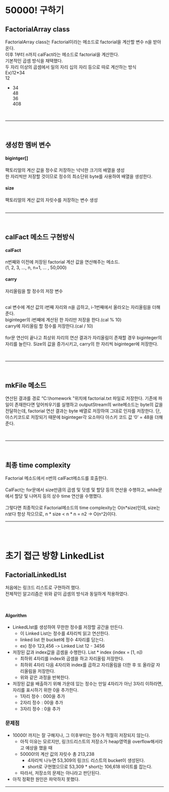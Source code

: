 # 50000! 구하기

## FactorialArray class
FactorialArray class는 Factorial이라는 메소드로 factorial을 계산할 변수 n을 받아온다.    
이후 1부터 n까지 calFact라는 메소드로 factorial을 계산한다.    
기본적인 곱셈 방식을 채택했다.    
두 자리 이상의 곱셈에서 일의 자리 십의 자리 등으로 따로 계산하는 방식     
Ex)12*34     
12    
+ 34     
48    
       36     
       408    
<br>

---

<br>

## 생성한 멤버 변수
#### bigintger[]
팩토리얼의 계산 값을 정수로 저장하는 넉넉한 크기의 배열을 생성    
한 자리씩만 저장할 것이므로 정수의 최소단위 byte를 사용하여 배열을 생성한다.    

#### size
팩토리얼의 계산 값의 자릿수를 저장하는 변수 생성    
 <br>

 ---

<br>

## calFact 메소드 구현방식
#### calFact
n번째와 이전에 저장된 factorial 계산 값을 연산해주는 메소드.    
(1, 2, 3, …, n, n+1, … , 50,000)    

#### carry
자리올림을 할 정수의 저장 변수    
<br>

cal 변수에 계산 값의 i번째 자리와 n을 곱하고, i-1번째에서 올라오는 자리올림을 더해준다.    
biginteger의 i번째에 계산된 한 자리만 저장을 한다.(cal % 10)    
carry에 자리올림 할 정수를 저장한다.(cal / 10)    
<br>
for문 연산이 끝나고 최상위 자리의 연산 결과가 자리올림이 존재할 경우 biginteger의 자리를 늘린다. Size의 값을 증가시키고, carry의 한 자리씩 biginteger에 저장한다.

<br>

---

<br>

## mkFile 메소드
연산된 결과를 경로 “C:\\homework "위치에 factorial.txt 파일로 저장한다.
기존에 파일이 존재한다면 덮어씌우기를 실행하고
outputStream의 write메소드는 byte의 값을 전달하는데, factorial 연산 결과는 byte 배열로 저장하여 그대로 인자를 저장한다.
단, 아스키코드로 저장되기 때문에 biginteger각 요소마다 아스키 코드 값 ‘0’ = 48을 더해준다.

<br>

---

<br>

## 최종 time complexity
Factorial 메소드에서 n번의 calFact메소드를 호출한다.    
<br>
CalFact는 for문에서 size만큼의 곱셈 및 덧셈 및 할당 등의 연산을 수행하고, while문에서 할당 및 나머지 등의 상수 time 연산을 수행했다.    
<br>
그렇다면 최종적으로 Factorial메소드의 time complexity는 O(n*size)인데, size는 n보다 항상 작으므로, n * size < n * n = n2 -> O(n^2)이다.

---

<br>
<br>

# 초기 접근 방향 LinkedList
## FactorialLinkedLIst
처음에는 링크드 리스트로 구현하려 했다.    
전체적인 알고리즘은 위와 같이 곱셈의 방식과 동일하게 적용하였다.    
    
<br>

#### Algorithm
- LinkedLIst를 생성하여 무한한 정수를 저장할 공간을 만든다.
    - 이 Linked List는 정수를 4자리씩 읽고 연산한다.
    - linked list 한 bucket에 정수 4자리를 담는다.
    - ex) 정수 123,456 -> Linked List 12 - 3456
- 저장된 값과 index값을 곱셈을 수행한다. List * index (index = [1, n])
    - 최하위 4자리를 index와 곱셈을 하고 자리올림 저장한다.
    - 최하위 4자리 다음 4자리와 index를 곱하고 자리올림을 더한 후 또 올라갈 자리올림을 저장한다.
    - 위와 같은 과정을 반복한다.
- 저장된 값을 배출하기 위해 가운데 있는 정수는 만일 4자리가 아닌 3자리 이하라면, 자리를 표시하기 위한 0을 추가한다.
    - 1자리 정수 : 000을 추가
    - 2자리 정수 : 00을 추가
    - 3자리 정수 : 0을 추가

### 문제점
- 10000! 까지는 잘 구해지나, 그 이후부터는 정수가 적절히 저장되지 않는다.
    - 아직 이유는 모르지만, 링크드리스트의 저장소가 heap영역을 overflow해서라고 예상을 했을 때
    - 50000!의 계산 값의 자릿수 총 213,238
        - 4자리씩 나누면 53,309의 링크드 리스트의 bucket이 생성된다.
        - short로 구현했으므로 53,309 * short는 106,618 바이트를 잡는다.
    - 따라서, 저장소의 문제는 아니라고 판단된다.
- 아직 정확한 원인은 파악하지 못했다.

---
